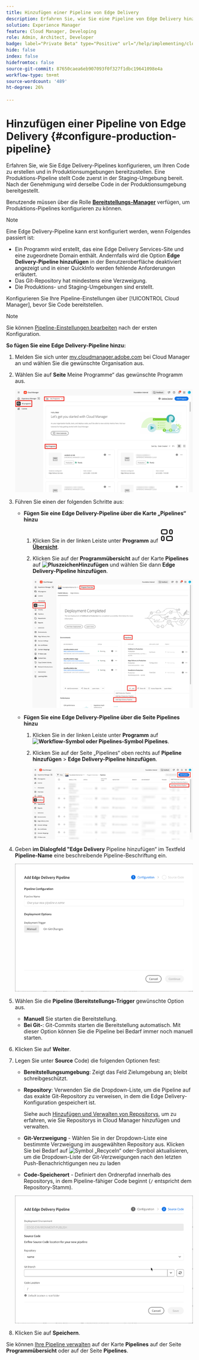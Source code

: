 ```yaml
---
title: Hinzufügen einer Pipeline von Edge Delivery
description: Erfahren Sie, wie Sie eine Pipeline von Edge Delivery hinzufügen, um Ihren Code zu erstellen und in Produktionsumgebungen bereitzustellen.
solution: Experience Manager
feature: Cloud Manager, Developing
role: Admin, Architect, Developer
badge: label="Private Beta" type="Positive" url="/help/implementing/cloud-manager/release-notes/current.md#gitlab-bitbucket"
hide: false
index: false
hidefromtoc: false
source-git-commit: 87650caea6eb907093f0f327f1dbc19641098e4a
workflow-type: tm+mt
source-wordcount: '489'
ht-degree: 26%

---
```



# Hinzufügen einer Pipeline von Edge Delivery {#configure-production-pipeline}

Erfahren Sie, wie Sie Edge Delivery-Pipelines konfigurieren, um Ihren Code zu erstellen und in Produktionsumgebungen bereitzustellen. Eine Produktions-Pipeline stellt Code zuerst in der Staging-Umgebung bereit. Nach der Genehmigung wird derselbe Code in der Produktionsumgebung bereitgestellt.

Benutzende müssen über die Rolle **[Bereitstellungs-Manager](/help/onboarding/cloud-manager-introduction.md#role-based-permissions)** verfügen, um Produktions-Pipelines konfigurieren zu können.

>[!NOTE]
>
>Eine Edge Delivery-Pipeline kann erst konfiguriert werden, wenn Folgendes passiert ist:
>
>* Ein Programm wird erstellt, das eine Edge Delivery Services-Site und eine zugeordnete Domain enthält. Andernfalls wird die Option **Edge Delivery-Pipeline hinzufügen** in der Benutzeroberfläche deaktiviert angezeigt und in einer QuickInfo werden fehlende Anforderungen erläutert. <!-- CMGR‑69680 -->
>* Das Git-Repository hat mindestens eine Verzweigung.
>* Die Produktions- und Staging-Umgebungen sind erstellt.

Konfigurieren Sie Ihre Pipeline-Einstellungen über [!UICONTROL Cloud Manager], bevor Sie Code bereitstellen.

>[!NOTE]
>
>Sie können [Pipeline-Einstellungen bearbeiten](managing-pipelines.md) nach der ersten Konfiguration.

**So fügen Sie eine Edge Delivery-Pipeline hinzu:**

1. Melden Sie sich unter [my.cloudmanager.adobe.com](https://my.cloudmanager.adobe.com/) bei Cloud Manager an und wählen Sie die gewünschte Organisation aus.

1. Wählen Sie auf **Seite** Meine Programme“ das gewünschte Programm aus.

   ![Meine Programmseite in Cloud Manager](/help/implementing/cloud-manager/configuring-pipelines/assets/my-programs.png)

1. Führen Sie einen der folgenden Schritte aus:

   * **Fügen Sie eine Edge Delivery-Pipeline über die Karte „Pipelines“ hinzu**

      1. Klicken Sie in der linken Leiste unter **Programm** auf **![Übersichtssymbol](/help/implementing/cloud-manager/configuring-pipelines/assets/overview.svg) [Übersicht](/help/implementing/cloud-manager/navigation.md#my-programs)**.
      1. Klicken Sie auf der **Programmübersicht** auf der Karte **Pipelines** auf **![Pluszeichen](https://spectrum.adobe.com/static/icons/workflow_18/Smock_Add_18_N.svg)Hinzufügen** und wählen Sie dann **Edge Delivery-Pipeline hinzufügen**.

         ![Die Karte Pipelines auf der Seite Programmübersicht](/help/implementing/cloud-manager/configuring-pipelines/assets/pipelinescard-add-ed-pipeline.png)

   * **Fügen Sie eine Edge Delivery-Pipeline über die Seite Pipelines hinzu**

      1. Klicken Sie in der linken Leiste unter **Programm** auf **![Workflow-Symbol oder Pipelines-Symbol](https://spectrum.adobe.com/static/icons/workflow_18/Smock_Workflow_18_N.svg) Pipelines**.
      1. Klicken Sie auf der Seite „Pipelines“ oben rechts auf **Pipeline hinzufügen** > **Edge Delivery-Pipeline hinzufügen**.

         ![Die Seite „Pipelines“ mit der Schaltfläche „Pipeline hinzufügen“](/help/implementing/cloud-manager/configuring-pipelines/assets/pipelinespage-add-ed-pipeline.png)

1. Geben **im Dialogfeld &quot;Edge Delivery** Pipeline hinzufügen“ im Textfeld **Pipeline-Name** eine beschreibende Pipeline-Beschriftung ein.

   ![Dialogfeld &quot;Edge Delivery-Pipeline hinzufügen“](/help/implementing/cloud-manager/configuring-pipelines/assets/add-edge-delivery-pipeline-configuration.png)

1. Wählen Sie die **Pipeline (Bereitstellungs-Trigger** gewünschte Option aus.

   * **Manuell** Sie starten die Bereitstellung.
   * **Bei Git-**: Git-Commits starten die Bereitstellung automatisch. Mit dieser Option können Sie die Pipeline bei Bedarf immer noch manuell starten.

1. Klicken Sie auf **Weiter**.

1. Legen Sie unter **Source** Code) die folgenden Optionen fest:

   * **Bereitstellungsumgebung**: Zeigt das Feld Zielumgebung an; bleibt schreibgeschützt.

   * **Repository**: Verwenden Sie die Dropdown-Liste, um die Pipeline auf das exakte Git-Repository zu verweisen, in dem die Edge Delivery-Konfiguration gespeichert ist.

     Siehe auch [Hinzufügen und Verwalten von Repositorys](/help/implementing/cloud-manager/managing-code/managing-repositories.md), um zu erfahren, wie Sie Repositorys in Cloud Manager hinzufügen und verwalten.

   * **Git-Verzweigung** - Wählen Sie in der Dropdown-Liste eine bestimmte Verzweigung im ausgewählten Repository aus. Klicken Sie bei Bedarf auf ![Symbol „Recyceln“ oder ](https://spectrum.adobe.com/static/icons/workflow_18/Smock_Refresh_18_N.svg)-Symbol aktualisieren, um die Dropdown-Liste der Git-Verzweigungen nach den letzten Push-Benachrichtigungen neu zu laden
   * **Code-Speicherort** - Definiert den Ordnerpfad innerhalb des Repositorys, in dem Pipeline-fähiger Code beginnt (`/` entspricht dem Repository-Stamm).

   ![Konfigurations-Pipeline](/help/implementing/cloud-manager/configuring-pipelines/assets/add-edge-delivery-pipeline-sourcecode.png)

1. Klicken Sie auf **Speichern**.

Sie können [Ihre Pipeline verwalten](managing-pipelines.md) auf der Karte **Pipelines** auf der Seite **Programmübersicht** oder auf der Seite **Pipelines**.
